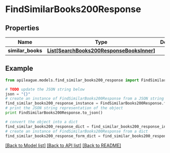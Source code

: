 # FindSimilarBooks200Response


## Properties

Name | Type | Description | Notes
------------ | ------------- | ------------- | -------------
**similar_books** | [**List[SearchBooks200ResponseBooksInner]**](SearchBooks200ResponseBooksInner.md) |  | [optional] 

## Example

```python
from apileague.models.find_similar_books200_response import FindSimilarBooks200Response

# TODO update the JSON string below
json = "{}"
# create an instance of FindSimilarBooks200Response from a JSON string
find_similar_books200_response_instance = FindSimilarBooks200Response.from_json(json)
# print the JSON string representation of the object
print FindSimilarBooks200Response.to_json()

# convert the object into a dict
find_similar_books200_response_dict = find_similar_books200_response_instance.to_dict()
# create an instance of FindSimilarBooks200Response from a dict
find_similar_books200_response_form_dict = find_similar_books200_response.from_dict(find_similar_books200_response_dict)
```
[[Back to Model list]](../README.md#documentation-for-models) [[Back to API list]](../README.md#documentation-for-api-endpoints) [[Back to README]](../README.md)


